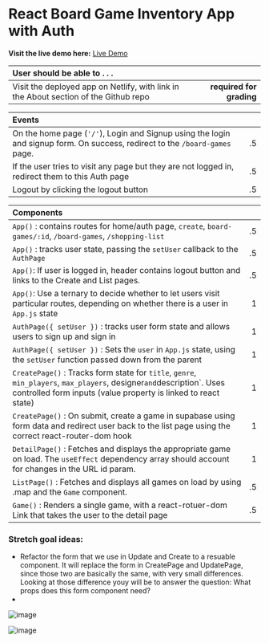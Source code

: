 # React Board Game Inventory App with Auth

**Visit the live demo here:** [Live Demo](https://agitated-curran-e4cde6.netlify.app/)

| User should be able to . . .                                                         |             |
| :----------------------------------------------------------------------------------- | ----------: |
| Visit the deployed app on Netlify, with link in the About section of the Github repo |  **required for grading** |

| Events                                                                                |             |
| :----------------------------------------------------------------------------------- | ----------: |
| On the home page (`'/'`), Login and Signup using the login and signup form. On success, redirect to the `/board-games` page. | .5|
| If the user tries to visit any page but they are not logged in, redirect them to this Auth page   |        .5 |
| Logout by clicking the logout button                                                       |       .5 |

| Components                                                                                |             |
| :----------------------------------------------------------------------------------- | ----------: |
| `App()` : contains routes for home/auth page, `create`, `board-games/:id`, `/board-games`, `/shopping-list` |.5|
| `App()` : tracks user state, passing the `setUser` callback to the `AuthPage` |.5|
| `App()`:  If user is logged in, header contains logout button and links to the Create and List pages. |.5|
|  `App()`:  Use a ternary to decide whether to let users visit particular routes, depending on whether there is a user in `App.js` state |1|
| `AuthPage({ setUser })` : tracks user form state and allows users to sign up and sign in |1|
| `AuthPage({ setUser })` : Sets the `user` in `App.js` state, using the `setUser` function passed down from the parent |1|
| `CreatePage()` : Tracks form state for `title`, `genre`, `min_players`, `max_players`, designer` and `description`. Uses controlled form inputs (value property is linked to react state) |1|
| `CreatePage()` : On submit, create a game in supabase using form data and redirect user back to the list page using the correct react-router-dom hook |1|
| `DetailPage()` : Fetches and displays the appropriate game on load. The `useEffect` dependency array should account for changes in the URL id param. |1|
| `ListPage()` : Fetches and displays all games on load by using .map and the `Game` component. |.5|
| `Game()` : Renders a single game, with a react-rotuer-dom Link that takes the user to the detail page  |.5|

### Stretch goal ideas:
- Refactor the form that we use in Update and Create to a resuable component. It will replace the form in CreatePage and UpdatePage, since those two are basically the same, with very small differences. Looking at those difference youy will be to answer the question: What props does this form component need?
- 
![image](https://user-images.githubusercontent.com/16160135/150246042-72212c59-82b4-46d5-8cbc-a053d661ab31.png)

![image](https://user-images.githubusercontent.com/16160135/150426141-462957b3-9342-47f8-824a-b09ebf39d7b8.png)
